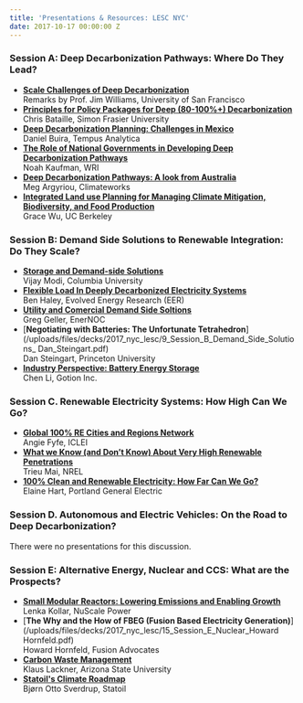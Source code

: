 ```yaml
---
title: 'Presentations & Resources: LESC NYC'
date: 2017-10-17 00:00:00 Z
---
```


### Session A: Deep Decarbonization Pathways: Where Do They Lead?
* [**Scale Challenges of Deep Decarbonization**](/uploads/files/decks/2017_nyc_lesc/0_Session_A_Scale_Challenges_of_Deep_Decarbonization.pdf)  
Remarks by Prof. Jim Williams, University of San Francisco
* [**Principles for Policy Packages for Deep (80-100%+) Decarbonization**](/uploads/files/decks/2017_nyc_lesc/1_Session_A_Decarbonization_Chris_Bataille.pdf)  
Chris Bataille, Simon Frasier University
* [**Deep Decarbonization Planning: Challenges in Mexico**](/uploads/files/decks/2017_nyc_lesc/2_Session_A_Decarbonization_Daniel_Buira.pdf)  
Daniel Buira, Tempus Analytica
* [**The Role of National Governments in Developing Deep Decarbonization Pathways**](/uploads/files/decks/2017_nyc_lesc/3_Session_A_Decarbonization_Noah_Kaufman.pdf)  
Noah Kaufman, WRI
* [**Deep Decarbonization Pathways: A look from Australia**](/uploads/files/decks/2017_nyc_lesc/4_Session_A_Decarbonization_Meg_Argyriou.pdf)  
Meg Argyriou, Climateworks
* [**Integrated Land use Planning for Managing Climate Mitigation, Biodiversity, and Food Production**](/uploads/files/decks/2017_nyc_lesc/5_Session_A_Decarbonization_Grace_Wu.pdf)  
Grace Wu, UC Berkeley

### Session B: Demand Side Solutions to Renewable Integration: Do They Scale?
* [**Storage and Demand-side Solutions**](/uploads/files/decks/2017_nyc_lesc/6_Session_B_Demand_Side_Solutions_Vijay_Modi.pdf)  
Vijay Modi, Columbia University
* [**Flexible Load In Deeply Decarbonized Electricity Systems**](/uploads/files/decks/2017_nyc_lesc/7_Session_B_Demand_Side_Solutions_Ben_Haley.pdf)  
Ben Haley, Evolved Energy Research (EER)
* [**Utility and Comercial Demand Side Soltions**](/uploads/files/decks/2017_nyc_lesc/8_Session_B_Demand_Side_Solutions_Greg_Geller.pdf)  
Greg Geller, EnerNOC
* [**Negotiating with Batteries: The Unfortunate Tetrahedron**](/uploads/files/decks/2017_nyc_lesc/9_Session_B_Demand_Side_Solutions_ Dan_Steingart.pdf)  
Dan Steingart, Princeton University
* [**Industry Perspective: Battery Energy Storage**](/uploads/files/decks/2017_nyc_lesc/10_Session_B_Demand_Side_Solutions_Chen_Li.pdf)  
Chen Li, Gotion Inc.

### Session C. Renewable Electricity Systems: How High Can We Go?
* [**Global 100% RE Cities and Regions Network**](/uploads/files/decks/2017_nyc_lesc/11_Session_C_Renewables_Penetration_Angie_Fyfe.pdf)  
Angie Fyfe, ICLEI
* [**What we Know (and Don’t Know) About Very High Renewable Penetrations**](/uploads/files/decks/2017_nyc_lesc/12_Session_C_Renewables_Penetration_Trieu_Mai.pdf)  
Trieu Mai, NREL
* [**100% Clean and Renewable Electricity: How Far Can We Go?**](/uploads/files/decks/2017_nyc_lesc/13_Session_C_Renewables_Penetration_Elaine_Hart.pdf)  
Elaine Hart, Portland General Electric


### Session D. Autonomous and Electric Vehicles: On the Road to Deep Decarbonization?
There were no presentations for this discussion.

### Session E: Alternative Energy, Nuclear and CCS: What are the Prospects?
* [**Small Modular Reactors: Lowering Emissions and Enabling Growth**](/uploads/files/decks/2017_nyc_lesc/14_Session_E_Nuclear_Lenka_Kollar.pdf)  
Lenka Kollar, NuScale Power
* [**The Why and the How of FBEG (Fusion Based Electricity Generation)**](/uploads/files/decks/2017_nyc_lesc/15_Session_E_Nuclear_Howard Hornfeld.pdf)  
Howard Hornfeld, Fusion Advocates
* [**Carbon Waste Management**](/uploads/files/decks/2017_nyc_lesc/16_Session_E_CCS_Lackner.pdf)  
Klaus Lackner, Arizona State University
* [**Statoil's Climate Roadmap**](/uploads/files/decks/2017_nyc_lesc/17_Session_E_CCS_Bjorn_Otto_Sverdrup.pdf)  
Bjørn Otto Sverdrup, Statoil
